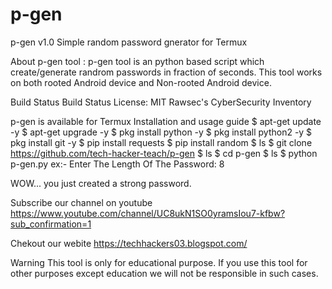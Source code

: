 # p-gen
p-gen v1.0
Simple random password gnerator for Termux

About p-gen tool :
p-gen tool is an python based script which create/generate randrom passwords in fraction of seconds. This tool works on both rooted Android device and Non-rooted Android device.

Build Status Build Status License: MIT Rawsec's CyberSecurity Inventory


p-gen is available for
Termux
Installation and usage guide
$ apt-get update -y
$ apt-get upgrade -y
$ pkg install python -y 
$ pkg install python2 -y
$ pkg install git -y
$ pip install requests
$ pip install random
$ ls
$ git clone https://github.com/tech-hacker-teach/p-gen
$ ls
$ cd p-gen
$ ls
$ python p-gen.py
ex:- Enter The Length Of The Password: 8

WOW... you just created a strong password.

Subscribe our channel on youtube
https://www.youtube.com/channel/UC8ukN1SO0yramsIou7-kfbw?sub_confirmation=1

Chekout our webite
https://techhackers03.blogspot.com/

Warning
This tool is only for educational purpose. If you use this tool for other purposes except education we will not be responsible in such cases.
